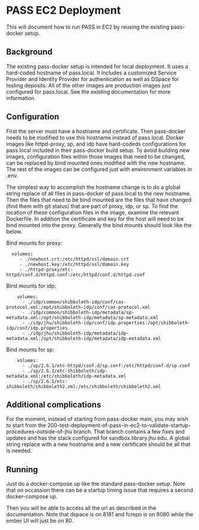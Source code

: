 # PASS EC2 Deployment

This will document how to run PASS in EC2 by reusing the existing pass-docker setup.

## Background

The existing pass-docker setup is intended for local deployment. It uses a hard-coded hostname of pass.local. It includes a customized Service Provider and Identity Provider for authentication as well as DSpace for testing deposits. All of the other images are production images just configured for pass.local.
See the existing documentation for more information.

## Configuration

First the server must have a hostname and certificate. Then pass-docker needs to be modified to use this hostname instead of pass.local. Docker images like httpd-proxy, sp, and idp have hard-codeds configurations for pass.local included in their pass-docker build setup. To avoid building new images, configuration files within those images that need to be changed, can be replaced by bind mounted ones modified with the new hostname. The rest of the images can be configured just with environment variables in .env. 

The simplest way to accomplish the hostname change is to do a global string replace of all files in pass-docker of pass.local to the new hostname. Then the files that need to be bind mounted are the files that have changed (find them with git status) that are part of proxy, idp, or sp. To find the location of these configuration files in the image, examine the relevant Dockerfile. In addition the certificate and key for the host will need to be bind mounted into the proxy. Generally the bind mounts should look like the below.

Bind mounts for proxy:
```
  volumes:
     - ./newhost.crt:/etc/httpd/ssl/domain.crt
     - ./newhost.key:/etc/httpd/ssl/domain.key
     - ./httpd-proxy/etc-httpd/conf.d/httpd.conf:/etc/httpd/conf.d/httpd.conf
```

Bind mounts for idp:
```
    volumes:
      - ./idp/common/shibboleth-idp/conf/cas-protocol.xml:/opt/shibboleth-idp/conf/cas-protocol.xml
      - ./idp/common/shibboleth-idp/metadata/sp-metadata.xml:/opt/shibboleth-idp/metadata/sp-metadata.xml
      - ./idp/jhu/shibboleth-idp/conf/idp.properties:/opt/shibboleth-idp/conf/idp.properties
      - ./idp/jhu/shibboleth-idp/metadata/idp-metadata.xml:/opt/shibboleth-idp/metadata/idp-metadata.xml

```

Bind mounts for sp:
```
    volumes:
      - ./sp/2.6.1/etc-httpd/conf.d/sp.conf:/etc/httpd/conf.d/sp.conf
      - ./sp/2.6.1/etc-shibboleth/idp-metadata.xml:/etc/shibboleth/idp-metadata.xml
      - ./sp/2.6.1/etc-shibboleth/shibboleth2.xml:/etc/shibboleth/shibboleth2.xml
```

## Additional complications

For the moment, instead of starting from pass-docker main, you may wish to start from the 200-test-deployment-of-pass-in-ec2-to-validate-startup-procedures-outside-of-jhu branch. That branch contains a few fixes and updates and has the stack configured for sandbox.library.jhu.edu. A global string replace with a new hostname and a new certificate should be all that is needed.

## Running

Just do a docker-compose up like the standard pass-docker setup. Note that on occassion there can be a startup timing issue that requires a second docker-compose up.

Then you will be able to access all the url as described in the documentation. Note that dspace is on 8181  and fcrepo is on 8080 while the ember UI will just be on 80.


